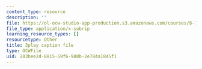 ```yaml
---
content_type: resource
description: ''
file: https://ol-ocw-studio-app-production.s3.amazonaws.com/courses/8-701-introduction-to-nuclear-and-particle-physics-fall-2020/203bee2d881559f6980b2e784a1845f1_-hgRkC_uUzU.vtt
file_type: application/x-subrip
learning_resource_types: []
resourcetype: Other
title: 3play caption file
type: OCWFile
uid: 203bee2d-8815-59f6-980b-2e784a1845f1
---
```

